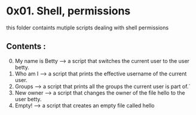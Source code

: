 # 0x01. Shell, permissions
this folder containts mutiple scripts dealing with shell permissions

## Contents :
0. My name is Betty  -->  a script that switches the current user to the user betty.
1. Who am I --> a script that prints the effective username of the current user. 
2. Groups --> a script that prints all the groups the current user is part of.`
3. New owner --> a script that changes the owner of the file hello to the user betty.
4. Empty! --> a script that creates an empty file called hello
